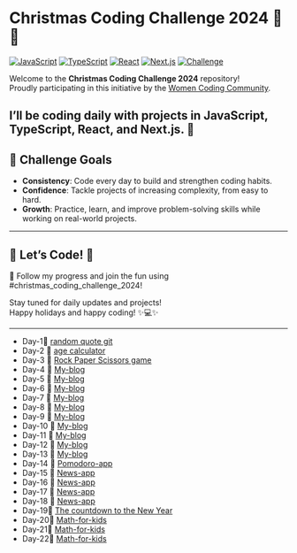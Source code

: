 # Christmas Coding Challenge 2024 🎄✨

[![JavaScript](https://img.shields.io/badge/JavaScript-%23F7DF1E.svg?style=flat-square&logo=javascript&logoColor=black)](https://developer.mozilla.org/en-US/docs/Web/JavaScript)
[![TypeScript](https://img.shields.io/badge/TypeScript-%23007ACC.svg?style=flat-square&logo=typescript&logoColor=white)](https://www.typescriptlang.org/)
[![React](https://img.shields.io/badge/React-%2361DAFB.svg?style=flat-square&logo=react&logoColor=black)](https://reactjs.org/)
[![Next.js](https://img.shields.io/badge/Next.js-%23000000.svg?style=flat-square&logo=next.js&logoColor=white)](https://nextjs.org/)
[![Challenge](https://img.shields.io/badge/Challenge-Daily%20Coding-green?style=flat-square)](https://github.com/your-repo-link)

Welcome to the **Christmas Coding Challenge 2024** repository!  
Proudly participating in this initiative by the [Women Coding Community](https://womencodingcommunity.com/).  

I’ll be coding daily with projects in **JavaScript**, **TypeScript**, **React**, and **Next.js**. 🚀  
---

## 📅 Challenge Goals

- **Consistency**: Code every day to build and strengthen coding habits.  
- **Confidence**: Tackle projects of increasing complexity, from easy to hard.  
- **Growth**: Practice, learn, and improve problem-solving skills while working on real-world projects.  

---
## 🌟 Let’s Code! 🌟  
  🚀  Follow my progress and join the fun using #christmas_coding_challenge_2024!  

Stay tuned for daily updates and projects!  
Happy holidays and happy coding! ✨💻✨

---

-  Day-1🚀 [random quote git](https://github.com/Turdugul/quote-app) 
-  Day-2 🚀 [age calculator](https://github.com/Turdugul/age-calculator)
-  Day-3 🚀  [Rock Paper Scissors game](https://github.com/Turdugul/rock-paper-scissors-game)
-  Day-4 🚀 [My-blog](https://github.com/Turdugul/my-blog-next.js)
-  Day-5 🚀  [My-blog](https://github.com/Turdugul/my-blog-next.js)
-  Day-6 🚀  [My-blog](https://github.com/Turdugul/my-blog-next.js)
-  Day-7 🚀 [My-blog](https://github.com/Turdugul/my-blog-next.js/commit/1bc6ba5ea2590dcde798a7ff25998e42a146adfb)
-  Day-8 🚀  [My-blog](https://github.com/Turdugul/my-blog-next.js/commit/c1f6801f028eaf0bb2ca9fc67d493a0d876900a8)
-  Day-9 🚀  [My-blog](https://github.com/Turdugul/my-blog-next.js/commit/27e1a1390df75e4e6b6ff1d5dc7e3a2ed093021a)
-  Day-10 🚀  [My-blog](https://github.com/Turdugul/my-blog-next.js/commit/4ea1061adf3677cd88eda3d2ae6582e42810a5ee)
-  Day-11 🚀  [My-blog](https://github.com/Turdugul/my-blog-next.js/commit/2223031826ae4ed121162ad66360d00ef5b1dc09)
-  Day-12 🚀  [My-blog](https://github.com/Turdugul/my-blog-next.js/commit/4873c1f4e73317ddbf966b03c51d59510a6f5eeb)
-  Day-13 🚀  [My-blog](https://github.com/Turdugul/my-blog-next.js/commit/7a7df9025b467b3387c20b029969ca02a36bbe84)
-  Day-14 🚀  [Pomodoro-app](https://github.com/Turdugul/christmas-coding-challenge-2024/commit/507ddc5094112d547583a93c6fd33ccdfaff1722)
-  Day-15 🚀  [News-app](https://github.com/Turdugul/news-app-next.js/commit/636645365f6cc590aef933d05f691edc2473e660)
-  Day-16 🚀  [News-app](https://github.com/Turdugul/news-app-next.js/commit/dce3c8b4c503bfb6fbfb223b850f85983b5c6098)
-  Day-17 🚀  [News-app](https://github.com/Turdugul/news-app-next.js/commit/deaa98333c7e6e2493cefbe5c77adaabfd3d7f9b)
-  Day-18 🚀  [News-app](https://github.com/Turdugul/christmas-coding-challenge-2024/commit/07034d3d9d6ff59d30bc48ba97ec1234cefa5c87)
-  Day-19🚀  [The countdown to the New Year](https://github.com/Turdugul/new-year-coundown)
-  Day-20🚀  [Math-for-kids](https://github.com/Turdugul/math-for-kids)
-  Day-21🚀  [Math-for-kids](https://github.com/Turdugul/math-for-kids/commit/d1a722ff1c522977edb6bf40fff2411a2bb0391c)
-  Day-22🚀  [Math-for-kids](https://github.com/Turdugul/math-for-kids/commit/0561cb44e3149a0bae1185452c08f87f06aca9bb)











